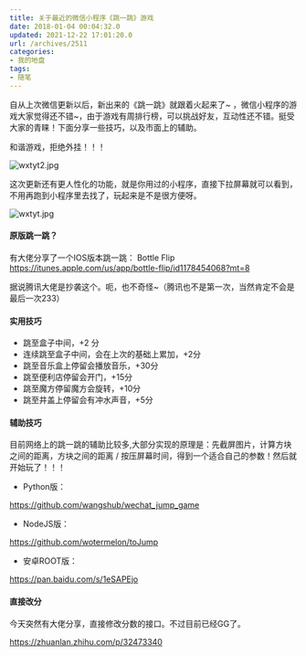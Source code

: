 ```yaml
---
title: 关于最近的微信小程序《跳一跳》游戏
date: 2018-01-04 00:04:32.0
updated: 2021-12-22 17:01:20.0
url: /archives/2511
categories: 
- 我的地盘
tags: 
- 随笔
---
```


自从上次微信更新以后，新出来的《跳一跳》就跟着火起来了~ ，微信小程序的游戏大家觉得还不错~，由于游戏有周排行榜，可以挑战好友，互动性还不错。挺受大家的青睐！下面分享一些技巧，以及市面上的辅助。

和谐游戏，拒绝外挂！！！

<img src="https://api.uu126.cn/usr/uploads/2018/01/3385036911.jpg" alt="wxtyt2.jpg" title="wxtyt2.jpg">

这次更新还有更人性化的功能，就是你用过的小程序，直接下拉屏幕就可以看到，不用再跑到小程序里去找了，玩起来是不是很方便呀。

<img src="https://api.uu126.cn/usr/uploads/2018/01/1270167550.jpg" alt="wxtyt.jpg" title="wxtyt.jpg">
<h4>原版跳一跳？</h4>
有大佬分享了一个IOS版本跳一跳： Bottle Flip
<a href="https://itunes.apple.com/us/app/bottle-flip/id1178454068?mt=8"></a><a href="https://itunes.apple.com/us/app/bottle-flip/id1178454068?mt=8">https://itunes.apple.com/us/app/bottle-flip/id1178454068?mt=8</a>

据说腾讯大佬是抄袭这个。呃，也不奇怪~（腾讯也不是第一次，当然肯定不会是最后一次233）
<h4>实用技巧</h4>
<ul>
 	<li>跳至盒子中间，+2 分</li>
 	<li>连续跳至盒子中间，会在上次的基础上累加，+2分</li>
 	<li>跳至音乐盒上停留会播放音乐，+30分</li>
 	<li>跳至便利店停留会开门，+15分</li>
 	<li>跳至魔方停留魔方会旋转，+10分</li>
 	<li>跳至井盖上停留会有冲水声音，+5分</li>
</ul>
<h4>辅助技巧</h4>
目前网络上的跳一跳的辅助比较多,大部分实现的原理是：先截屏图片，计算方块之间的距离，方块之间的距离 / 按压屏幕时间，得到一个适合自己的参数！然后就开始玩了！！！
<ul>
 	<li>Python版：</li>
</ul>
<a href="https://github.com/wangshub/wechat_jump_game"></a><a href="https://github.com/wangshub/wechat_jump_game">https://github.com/wangshub/wechat_jump_game</a>
<ul>
 	<li>NodeJS版：</li>
</ul>
<a href="https://github.com/wotermelon/toJump"></a><a href="https://github.com/wotermelon/toJump">https://github.com/wotermelon/toJump</a>
<ul>
 	<li>安卓ROOT版：</li>
</ul>
<a href="https://pan.baidu.com/s/1eSAPEjo"></a><a href="https://pan.baidu.com/s/1eSAPEjo">https://pan.baidu.com/s/1eSAPEjo</a>
<h4>直接改分</h4>
今天突然有大佬分享，直接修改分数的接口。不过目前已经GG了。

<a href="https://zhuanlan.zhihu.com/p/32473340"></a><a href="https://zhuanlan.zhihu.com/p/32473340">https://zhuanlan.zhihu.com/p/32473340</a>